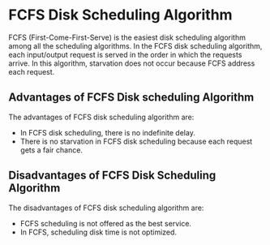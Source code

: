 # FCFS Disk Scheduling Algorithm

FCFS (First-Come-First-Serve) is the easiest disk scheduling algorithm among all the scheduling algorithms. In the FCFS disk scheduling algorithm, each input/output request is served in the order in which the requests arrive. In this algorithm, starvation does not occur because FCFS address each request.

## Advantages of FCFS Disk scheduling Algorithm
The advantages of FCFS disk scheduling algorithm are:

- In FCFS disk scheduling, there is no indefinite delay.
- There is no starvation in FCFS disk scheduling because each request gets a fair chance.

## Disadvantages of FCFS Disk Scheduling Algorithm
The disadvantages of FCFS disk scheduling algorithm are:

- FCFS scheduling is not offered as the best service.
- In FCFS, scheduling disk time is not optimized.